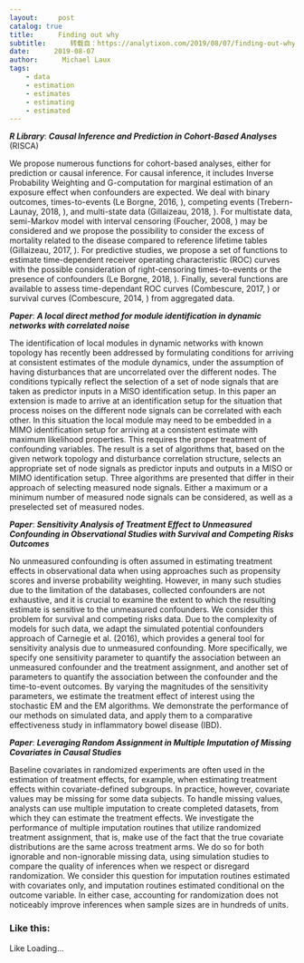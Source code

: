 ```yaml
---
layout:     post
catalog: true
title:      Finding out why
subtitle:      转载自：https://analytixon.com/2019/08/07/finding-out-why-28/
date:      2019-08-07
author:      Michael Laux
tags:
    - data
    - estimation
    - estimates
    - estimating
    - estimated
---
```


***R Library***: ***Causal Inference and Prediction in Cohort-Based Analyses*** (RISCA)

We propose numerous functions for cohort-based analyses, either for prediction or causal inference. For causal inference, it includes Inverse Probability Weighting and G-computation for marginal estimation of an exposure effect when confounders are expected. We deal with binary outcomes, times-to-events (Le Borgne, 2016, ), competing events (Trebern-Launay, 2018, ), and multi-state data (Gillaizeau, 2018, ). For multistate data, semi-Markov model with interval censoring (Foucher, 2008, ) may be considered and we propose the possibility to consider the excess of mortality related to the disease compared to reference lifetime tables (Gillaizeau, 2017, ). For predictive studies, we propose a set of functions to estimate time-dependent receiver operating characteristic (ROC) curves with the possible consideration of right-censoring times-to-events or the presence of confounders (Le Borgne, 2018, ). Finally, several functions are available to assess time-dependant ROC curves (Combescure, 2017, ) or survival curves (Combescure, 2014, ) from aggregated data.

***Paper***: ***A local direct method for module identification in dynamic networks with correlated noise***

The identification of local modules in dynamic networks with known topology has recently been addressed by formulating conditions for arriving at consistent estimates of the module dynamics, under the assumption of having disturbances that are uncorrelated over the different nodes. The conditions typically reflect the selection of a set of node signals that are taken as predictor inputs in a MISO identification setup. In this paper an extension is made to arrive at an identification setup for the situation that process noises on the different node signals can be correlated with each other. In this situation the local module may need to be embedded in a MIMO identification setup for arriving at a consistent estimate with maximum likelihood properties. This requires the proper treatment of confounding variables. The result is a set of algorithms that, based on the given network topology and disturbance correlation structure, selects an appropriate set of node signals as predictor inputs and outputs in a MISO or MIMO identification setup. Three algorithms are presented that differ in their approach of selecting measured node signals. Either a maximum or a minimum number of measured node signals can be considered, as well as a preselected set of measured nodes.

***Paper***: ***Sensitivity Analysis of Treatment Effect to Unmeasured Confounding in Observational Studies with Survival and Competing Risks Outcomes***

No unmeasured confounding is often assumed in estimating treatment effects in observational data when using approaches such as propensity scores and inverse probability weighting. However, in many such studies due to the limitation of the databases, collected confounders are not exhaustive, and it is crucial to examine the extent to which the resulting estimate is sensitive to the unmeasured confounders. We consider this problem for survival and competing risks data. Due to the complexity of models for such data, we adapt the simulated potential confounders approach of Carnegie et al. (2016), which provides a general tool for sensitivity analysis due to unmeasured confounding. More specifically, we specify one sensitivity parameter to quantify the association between an unmeasured confounder and the treatment assignment, and another set of parameters to quantify the association between the confounder and the time-to-event outcomes. By varying the magnitudes of the sensitivity parameters, we estimate the treatment effect of interest using the stochastic EM and the EM algorithms. We demonstrate the performance of our methods on simulated data, and apply them to a comparative effectiveness study in inflammatory bowel disease (IBD).

***Paper***: ***Leveraging Random Assignment in Multiple Imputation of Missing Covariates in Causal Studies***

Baseline covariates in randomized experiments are often used in the estimation of treatment effects, for example, when estimating treatment effects within covariate-defined subgroups. In practice, however, covariate values may be missing for some data subjects. To handle missing values, analysts can use multiple imputation to create completed datasets, from which they can estimate the treatment effects. We investigate the performance of multiple imputation routines that utilize randomized treatment assignment, that is, make use of the fact that the true covariate distributions are the same across treatment arms. We do so for both ignorable and non-ignorable missing data, using simulation studies to compare the quality of inferences when we respect or disregard randomization. We consider this question for imputation routines estimated with covariates only, and imputation routines estimated conditional on the outcome variable. In either case, accounting for randomization does not noticeably improve inferences when sample sizes are in hundreds of units.

### Like this:

Like Loading...

